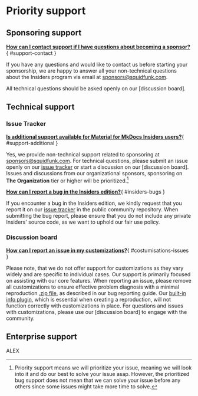 # Priority support


## Sponsoring support

[__How can I contact support if I have questions about becoming a sponsor?__ ](#support-contact){ #support-contact }

If you have any questions and would like to contact us before starting your
sponsorship, we are happy to answer all your non-technical questions about the
Insiders program via email at sponsors@squidfunk.com.

All technical questions should be asked openly on our [discussion board].


## Technical support

### Issue Tracker

[__Is additional support available for Material for MkDocs Insiders users?__](#support-additional){ #support-additional }

Yes, we provide non-technical support related to sponsoring at
sponsors@squidfunk.com. For technical questions, please submit an issue openly
on our [issue tracker] or start a discussion on our [discussion board]. Issues
and discussions from our organizational sponsors, sponsoring on
__The Organization__ tier or higher will be prioritized.[^1]

  [^1]:
    Priority support means we will prioritize your issue, meaning we will look
    into it and do our best to solve your issue asap. However, the prioritized bug
    support does not mean that we can solve your issue before any others since
    some issues might take more time to solve.

  [issue tracker]: https://github.com/squidfunk/mkdocs-material/issues


[__How can I report a bug in the Insiders edition?__](#insiders-bugs){ #insiders-bugs }

If you encounter a bug in the Insiders edition, we kindly request that you
report it on our [issue tracker] in the public community repository. When
submitting the bug report, please ensure that you do not include any private
Insiders' source code, as we want to uphold our fair use policy.

### Discussion board

[__How can I report an issue in my customizations?__](#customizations-issues){ #costumisations-issues }

Please note, that we do not offer support for customizations as they vary
widely and are specific to individual cases. Our support is primarily focused on
assisting with our core features. When reporting an issue, please remove all
customizations to ensure effective problem diagnosis with a minimal reproduction
[.zip file], as described in our bug reporting guide. Our [built-in info plugin],
which is essential when creating a reproduction, will not function correctly
with customizations in place. For questions and issues with customizations,
please use our [discussion board] to engage with the community.

  [.zip file]: ../../guides/creating-a-reproduction.md
  [built-in info plugin]: https://squidfunk.github.io/mkdocs-material/guides/creating-a-reproduction/#creating-a-zip-file


## Enterprise support
ALEX
